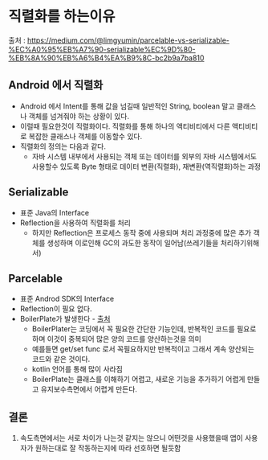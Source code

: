 직렬화를 하는이유
===

출처 : <https://medium.com/@limgyumin/parcelable-vs-serializable-%EC%A0%95%EB%A7%90-serializable%EC%9D%80-%EB%8A%90%EB%A6%B4%EA%B9%8C-bc2b9a7ba810>

Android 에서 직렬화
---
  + Android 에서 Intent를 통해 값을 넘길때 일반적인 String, boolean 말고 클래스나 객체를 넘겨줘야 하는 상황이 있다.
  + 이럴때 필요한것이 직렬화이다. 직렬화를 통해 하나의 액티비티에서 다른 액티비티로 복잡한 클래스나 객체를 이동할수 있다.
  + 직렬화의 정의는 다음과 같다.
    + 자바 시스템 내부에서 사용되는 객체 또는 데이터를 외부의 자바 시스템에서도 사용할수 있도록 Byte 형태로 데이터 변환(직렬화), 재변환(역직렬화)하는 과정
  
Serializable
---
+ 표준 Java의 Interface
+ Reflection을 사용하여 직렬화를 처리
  + 하지만 Reflection은 프로세스 동작 중에 사용되며 처리 과정중에 많은 추가 객체를 생성하며 이로인해 GC의 과도한 동작이 일어남(쓰레기들을 처리하기위해서)

Parcelable
---
+ 표준 Androd SDK의 Interface
+ Reflection이 필요 없다.
+ BoilerPlate가 발생한다 - [출처](https://aroundck.tistory.com/2082)
  + BoilerPlater는 코딩에서 꼭 필요한 간단한 기능인데, 반복적인 코드를 필요로 하며 이것이 중복되어 많은 양의 코드를 양산하는것을 의미
  + 예를들면 get/set func 로서 꼭필요하지만 반복적이고 그래서 계속 양산되는 코드와 같은 것이다.
  + kotlin 언어를 통해 많이 사라짐
  + BoilerPlate는 클래스를 이해하기 어렵고, 새로운 기능을 추가하기 어렵게 만들고 유지보수측면에서 어렵게 만든다.

결론
---
1. 속도측면에서는 서로 차이가 나는것 같지는 않으니 어떤것을 사용했을때 앱이 사용자가 원하는대로 잘 작동하는지에 따라 선호하면 될듯함

